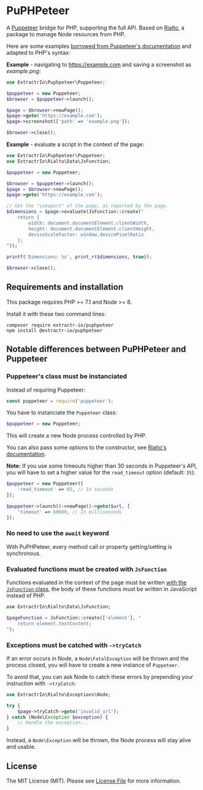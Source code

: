 # PuPHPeteer

A [Puppeteer](https://github.com/GoogleChrome/puppeteer/) bridge for PHP, supporting the full API. Based on [Rialto](https://github.com/extractr-io/rialto/), a package to manage Node resources from PHP.

Here are some examples [borrowed from Puppeteer's documentation](https://github.com/GoogleChrome/puppeteer/blob/master/README.md#usage) and adapted to PHP's syntax:

**Example** - navigating to https://example.com and saving a screenshot as *example.png*:

```php
use ExtractrIo\Puphpeteer\Puppeteer;

$puppeteer = new Puppeteer;
$browser = $puppeteer->launch();

$page = $browser->newPage();
$page->goto('https://example.com');
$page->screenshot(['path' => 'example.png']);

$browser->close();
```

**Example** - evaluate a script in the context of the page:

```php
use ExtractrIo\Puphpeteer\Puppeteer;
use ExtractrIo\Rialto\Data\JsFunction;

$puppeteer = new Puppeteer;

$browser = $puppeteer->launch();
$page = $browser->newPage();
$page->goto('https://example.com');

// Get the "viewport" of the page, as reported by the page.
$dimensions = $page->evaluate(JsFunction::create("
    return {
        width: document.documentElement.clientWidth,
        height: document.documentElement.clientHeight,
        deviceScaleFactor: window.devicePixelRatio
    };
"));

printf('Dimensions: %s', print_r($dimensions, true));

$browser->close();
```

## Requirements and installation

This package requires PHP >= 7.1 and Node >= 8.

Install it with these two command lines:

```shell
composer require extractr-io/puphpeteer
npm install @extractr-io/puphpeteer
```

## Notable differences between PuPHPeteer and Puppeteer

### Puppeteer's class must be instanciated

Instead of requiring Puppeteer:

```js
const puppeteer = require('puppeteer');
```

You have to instanciate the `Puppeteer` class:

```php
$puppeteer = new Puppeteer;
```

This will create a new Node process controlled by PHP.

You can also pass some options to the constructor, see [Rialto's documentation](https://github.com/extractr-io/rialto/blob/master/docs/api.md#options).

**Note:** If you use some timeouts higher than 30 seconds in Puppeteer's API, you will have to set a higher value for the `read_timeout` option (default: `35`):

```php
$puppeteer = new Puppeteer([
    'read_timeout' => 65, // In seconds
]);

$puppeteer->launch()->newPage()->goto($url, [
    'timeout' => 60000, // In milliseconds
]);
```

### No need to use the `await` keyword

With PuPHPeteer, every method call or property getting/setting is synchronous.

### Evaluated functions must be created with `JsFunction`

Functions evaluated in the context of the page must be written [with the `JsFunction` class](https://github.com/extractr-io/rialto/blob/master/docs/api.md#javascript-functions), the body of these functions must be written in JavaScript instead of PHP.

```php
use ExtractrIo\Rialto\Data\JsFunction;

$pageFunction = JsFunction::create(['element'], "
    return element.textContent;
");
```

### Exceptions must be catched with `->tryCatch`

If an error occurs in Node, a `Node\FatalException` will be thrown and the process closed, you will have to create a new instance of `Puppeteer`.

To avoid that, you can ask Node to catch these errors by prepending your instruction with `->tryCatch`:

```php
use ExtractrIo\Rialto\Exceptions\Node;

try {
    $page->tryCatch->goto('invalid_url');
} catch (Node\Exception $exception) {
    // Handle the exception...
}
```

Instead, a `Node\Exception` will be thrown, the Node process will stay alive and usable.

## License

The MIT License (MIT). Please see [License File](LICENSE) for more information.
